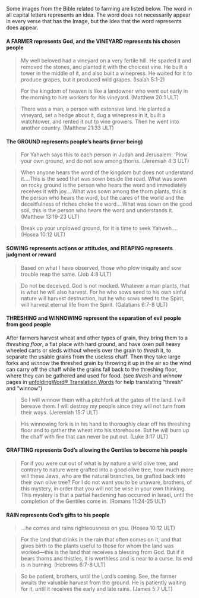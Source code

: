 
Some images from the Bible related to farming are listed below. The word in all capital letters represents an idea. The word does not necessarily appear in every verse that has the Image, but the Idea that the word represents does appear.

#### A FARMER represents God, and the VINEYARD represents his chosen people

> My well beloved had a vineyard on a very fertile hill.
> He spaded it and removed the stones, and planted it with the choicest vine.
> He built a tower in the middle of it, and also built a winepress.
> He waited for it to produce grapes, but it produced wild grapes. (Isaiah 5:1-2)

> For the kingdom of heaven is like a landowner who went out early in the morning to hire workers for his vineyard. (Matthew 20:1 ULT) 

> There was a man, a person with extensive land. He planted a vineyard, set a hedge about it, dug a winepress in it, built a watchtower, and rented it out to vine growers. Then he went into another country. (Matthew 21:33 ULT)

#### The GROUND represents people’s hearts (inner being)

> For Yahweh says this to each person in Judah and Jerusalem: ‘Plow your own ground,
> and do not sow among thorns. (Jeremiah 4:3 ULT)

> When anyone hears the word of the kingdom but does not understand it.…This is the seed that was sown beside the road. What was sown on rocky ground is the person who hears the word and immediately receives it with joy….What was sown among the thorn plants, this is the person who hears the word, but the cares of the world and the deceitfulness of riches choke the word.…What was sown on the good soil, this is the person who hears the word and understands it. (Matthew 13:19-23 ULT) 

> Break up your unplowed ground,
> for it is time to seek Yahweh.…(Hosea 10:12 ULT)

#### SOWING represents actions or attitudes, and REAPING represents judgment or reward

> Based on what I have observed, those who plow iniquity
> and sow trouble reap the same. (Job 4:8 ULT)

> Do not be deceived. God is not mocked. Whatever a man plants, that is what he will also harvest. For he who sows seed to his own sinful nature will harvest destruction, but he who sows seed to the Spirit, will harvest eternal life from the Spirit. (Galatians 6:7-8 ULT)

#### THRESHING and WINNOWING represent the separation of evil people from good people

After farmers harvest wheat and other types of grain, they bring them to a _threshing floor_, a flat place with hard ground, and have oxen pull heavy wheeled carts or sleds without wheels over the grain to _thresh_ it, to separate the usable grains from the useless chaff. Then they take large forks and _winnow_ the threshed grain by throwing it up in the air so the wind can carry off the chaff while the grains fall back to the threshing floor, where they can be gathered and used for food. (see *thresh* and *winnow* pages in [unfoldingWord® Translation Words](http://ufw.io/tw/) for help translating “thresh” and “winnow”)

> So I will winnow them with a pitchfork at the gates of the land. I will bereave them. I will destroy my people since they will not turn from their ways. (Jeremiah 15:7 ULT)


> His winnowing fork is in his hand to thoroughly clear off his threshing floor and to gather the wheat into his storehouse. But he will burn up the chaff with fire that can never be put out. (Luke 3:17 ULT) 

#### GRAFTING represents God’s allowing the Gentiles to become his people

> For if you were cut out of what is by nature a wild olive tree, and contrary to nature were grafted into a good olive tree, how much more will these Jews, who are the natural branches, be grafted back into their own olive tree? For I do not want you to be unaware, brothers, of this mystery, in order that you will not be wise in your own thinking. This mystery is that a partial hardening has occurred in Israel, until the completion of the Gentiles come in. (Romans 11:24-25 ULT)

#### RAIN represents God’s gifts to his people

> …he comes and rains righteousness on you. (Hosea 10:12 ULT)

> For the land that drinks in the rain that often comes on it, and that gives birth to the plants useful to those for whom the land was worked—this is the land that receives a blessing from God. But if it bears thorns and thistles, it is worthless and is near to a curse. Its end is in burning. (Hebrews 6:7-8 ULT) 


> So be patient, brothers, until the Lord’s coming. See, the farmer awaits the valuable harvest from the ground. He is patiently waiting for it, until it receives the early and late rains.  (James 5:7 ULT)
